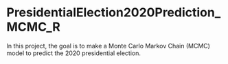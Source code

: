 # PresidentialElection2020Prediction_MCMC_R
In this project, the goal is to make a Monte Carlo Markov Chain (MCMC) model to predict the 2020 presidential election.
